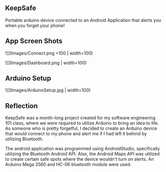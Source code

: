## KeepSafe

Portable arduino device connected to an Android Application that alerts you when you forget your phone!

## App Screen Shots
![](Images/Connect.png =100 | width=100)

![](Images/Dashboard.png | width=100)

## Arduino Setup
![](Images/ArduinoSetup.jpg | width=100)


## Reflection

KeepSafe was a month-long project created for my software engineering 101 class, where we were required to utilize Arduino to bring an idea to life. As someone who is pretty forgetful, I decided to create an Arduino device that would connect to my phone and alert me if I had left it behind by utilizing Bluetooth. 

The android application was programmed using AndroidStudio, specifically utilizing the Bluetooth Android API. Also, the Android Maps API was utilized to create certain safe spots where the device wouldn't turn on alerts. An Arduino Mega 2560 and HC-06 bluetooth module were used.
